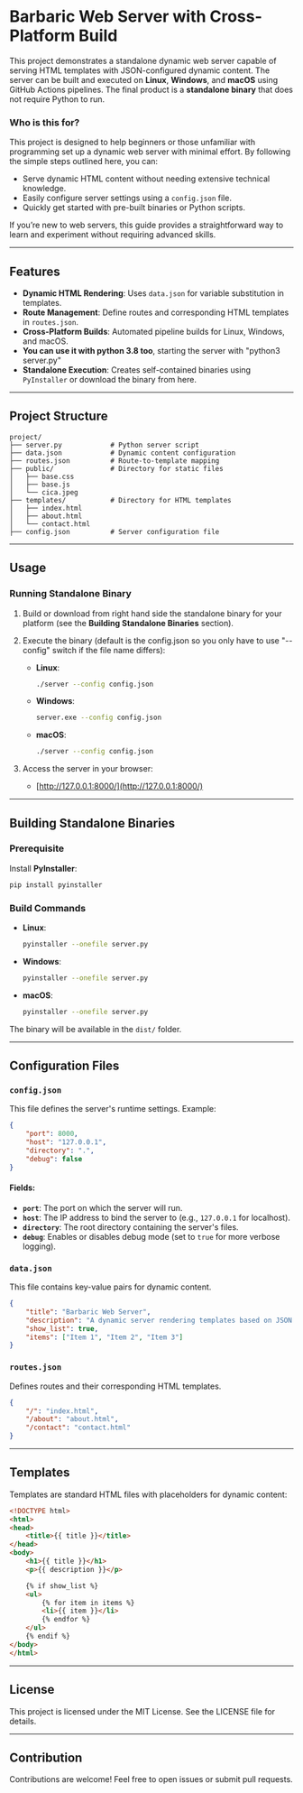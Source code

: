# Barbaric Web Server with Cross-Platform Build

This project demonstrates a standalone dynamic web server capable of serving HTML templates with JSON-configured dynamic content. The server can be built and executed on **Linux**, **Windows**, and **macOS** using GitHub Actions pipelines. The final product is a **standalone binary** that does not require Python to run.

### Who is this for?

This project is designed to help beginners or those unfamiliar with programming set up a dynamic web server with minimal effort. By following the simple steps outlined here, you can:

- Serve dynamic HTML content without needing extensive technical knowledge.
- Easily configure server settings using a `config.json` file.
- Quickly get started with pre-built binaries or Python scripts.

If you’re new to web servers, this guide provides a straightforward way to learn and experiment without requiring advanced skills.



---

## Features

- **Dynamic HTML Rendering**: Uses `data.json` for variable substitution in templates.
- **Route Management**: Define routes and corresponding HTML templates in `routes.json`.
- **Cross-Platform Builds**: Automated pipeline builds for Linux, Windows, and macOS.
- **You can use it with python 3.8 too**, starting the server with "python3 server.py"
- **Standalone Execution**: Creates self-contained binaries using `PyInstaller` or download the binary from here.

---

## Project Structure

```
project/
├── server.py            # Python server script
├── data.json            # Dynamic content configuration
├── routes.json          # Route-to-template mapping
├── public/              # Directory for static files
│   ├── base.css
│   ├── base.js
│   └── cica.jpeg
├── templates/           # Directory for HTML templates
│   ├── index.html
│   ├── about.html
│   └── contact.html
├── config.json          # Server configuration file
```

---

## Usage

### Running Standalone Binary

1. Build or download from right hand side the standalone binary for your platform (see the **Building Standalone Binaries** section).

2. Execute the binary (default is the config.json so you only have to use "--config" switch if the file name differs):

   - **Linux**:
     ```bash
     ./server --config config.json
     ```
   - **Windows**:
     ```bash
     server.exe --config config.json
     ```
   - **macOS**:
     ```bash
     ./server --config config.json
     ```

3. Access the server in your browser:

   - [http://127.0.0.1:8000/](http://127.0.0.1:8000/)

---

## Building Standalone Binaries

### Prerequisite

Install **PyInstaller**:

```bash
pip install pyinstaller
```

### Build Commands

- **Linux**:
  ```bash
  pyinstaller --onefile server.py
  ```
- **Windows**:
  ```bash
  pyinstaller --onefile server.py
  ```
- **macOS**:
  ```bash
  pyinstaller --onefile server.py
  ```

The binary will be available in the `dist/` folder.

---

## Configuration Files

### `config.json`

This file defines the server's runtime settings. Example:

```json
{
    "port": 8000,
    "host": "127.0.0.1",
    "directory": ".",
    "debug": false
}
```

#### Fields:

- **`port`**: The port on which the server will run.
- **`host`**: The IP address to bind the server to (e.g., `127.0.0.1` for localhost).
- **`directory`**: The root directory containing the server's files.
- **`debug`**: Enables or disables debug mode (set to `true` for more verbose logging).

### `data.json`

This file contains key-value pairs for dynamic content.

```json
{
    "title": "Barbaric Web Server",
    "description": "A dynamic server rendering templates based on JSON content.",
    "show_list": true,
    "items": ["Item 1", "Item 2", "Item 3"]
}
```

### `routes.json`

Defines routes and their corresponding HTML templates.

```json
{
    "/": "index.html",
    "/about": "about.html",
    "/contact": "contact.html"
}
```

---

## Templates

Templates are standard HTML files with placeholders for dynamic content:

```html
<!DOCTYPE html>
<html>
<head>
    <title>{{ title }}</title>
</head>
<body>
    <h1>{{ title }}</h1>
    <p>{{ description }}</p>

    {% if show_list %}
    <ul>
        {% for item in items %}
        <li>{{ item }}</li>
        {% endfor %}
    </ul>
    {% endif %}
</body>
</html>
```

---

## License

This project is licensed under the MIT License. See the LICENSE file for details.

---

## Contribution

Contributions are welcome! Feel free to open issues or submit pull requests.

